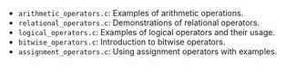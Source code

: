   - `arithmetic_operators.c`: Examples of arithmetic operations.
  - `relational_operators.c`: Demonstrations of relational operators.
  - `logical_operators.c`: Examples of logical operators and their usage.
  - `bitwise_operators.c`: Introduction to bitwise operators.
  - `assignment_operators.c`: Using assignment operators with examples.
